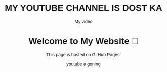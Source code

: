 # MY YOUTUBE CHANNEL IS DOST KA
My video

<!DOCTYPE html>
<html>
<head>
  <title>My First Website</title>
</head>
<body style="text-align:center; font-family:sans-serif;">
  <h1>Welcome to My Website 🎉</h1>
  <p>This page is hosted on GitHub Pages!</p>
<a
href="https://youtube.com /@flamergaming007?si =Fx2q94MAHCQNapwI"
target="_blank">youtube a goning
</a>
</body>
</html>
